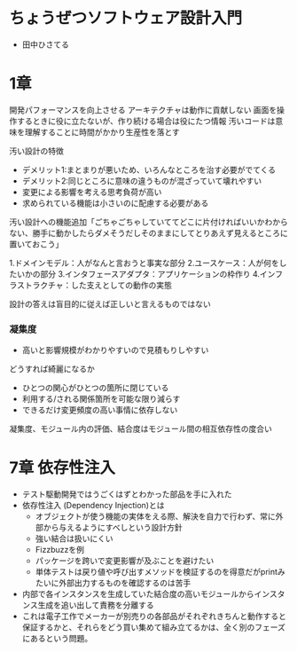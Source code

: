 # ちょうぜつソフトウェア設計入門
- 田中ひさてる

# 1章
開発パフォーマンスを向上させる
アーキテクチャは動作に貢献しない
画面を操作するときに役に立たないが、作り続ける場合は役にたつ情報
汚いコードは意味を理解することに時間がかかり生産性を落とす

汚い設計の特徴
- デメリット1:まとまりが悪いため、いろんなところを治す必要がでてくる
- デメリット2:同じところに意味の違うものが混ざっていて壊れやすい
- 変更による影響を考える思考負荷が高い
- 求められている機能は小さいのに配慮する必要がある

汚い設計への機能追加「ごちゃごちゃしていててどこに片付ければいいかわからない、勝手に動かしたらダメそうだしそのままにしてとりあえず見えるところに置いておこう」

1.ドメインモデル：人がなんと言おうと事実な部分
2.ユースケース：人が何をしたいかの部分
3.インタフェースアダプタ：アプリケーションの枠作り
4.インフラストラクチャ：した支えとしての動作の実態

設計の答えは盲目的に従えば正しいと言えるものではない

### 凝集度
- 高いと影響規模がわかりやすいので見積もりしやすい

どうすれば綺麗になるか
- ひとつの関心がひとつの箇所に閉じている
- 利用する/される関係箇所を可能な限り減らす
- できるだけ変更頻度の高い事情に依存しない


凝集度、モジュール内の評価、結合度はモジュール間の相互依存性の度合い

# 7章 依存性注入
- テスト駆動開発ではうごくはずとわかった部品を手に入れた
- 依存性注入 (Dependency Injection)とは
  - オブジェクトが使う機能の実体をえる際、解決を自力で行わず、常に外部から与えるようにすべしという設計方針
  - 強い結合は扱いにくい
  - Fizzbuzzを例
  - パッケージを跨いで変更影響が及ぶことを避けたい
  - 単体テストは戻り値や呼び出すメソッドを検証するのを得意だがprintみたいに外部出力するものを確認するのは苦手
- 内部で各インスタンスを生成していた結合度の高いモジュールからインスタンス生成を追い出して責務を分離する
- これは電子工作でメーカーが別売りの各部品がそれぞれきちんと動作すると保証するかと、それらをどう買い集めて組み立てるかは、全く別のフェーズにあるという問題。
